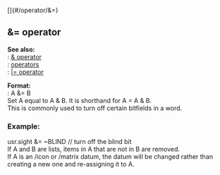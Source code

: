 []{#/operator/&=}    
## &= operator    
**See also:**    
:   [& operator](/ref/operator/&.md)    
:   [operators](/ref/operator.md)    
:   [\|= operator](/ref/operator/%7C=.md)    
<!-- -->    
**Format:**    
:   A &= B    
Set A equal to A & B. It is shorthand for A = A & B.    
This is commonly used to turn off certain bitfields in a word.    
### Example:    
usr.sight &= \~BLIND // turn off the blind bit    
If A and B are lists, items in A that are not in B are removed.    
If A is an /icon or /matrix datum, the datum will be changed rather than    
creating a new one and re-assigning it to A.  